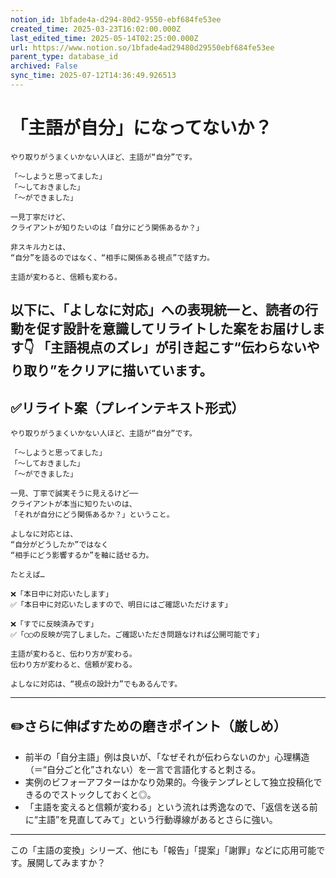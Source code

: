 ```yaml
---
notion_id: 1bfade4a-d294-80d2-9550-ebf684fe53ee
created_time: 2025-03-23T16:02:00.000Z
last_edited_time: 2025-05-14T02:25:00.000Z
url: https://www.notion.so/1bfade4ad29480d29550ebf684fe53ee
parent_type: database_id
archived: False
sync_time: 2025-07-12T14:36:49.926513
---
```


# 「主語が自分」になってないか？

```plain text
やり取りがうまくいかない人ほど、主語が“自分”です。

「〜しようと思ってました」
「〜しておきました」
「〜ができました」

一見丁寧だけど、
クライアントが知りたいのは「自分にどう関係あるか？」

非スキル力とは、
“自分”を語るのではなく、“相手に関係ある視点”で話す力。

主語が変わると、信頼も変わる。
```
以下に、「よしなに対応」への表現統一と、読者の行動を促す設計を意識してリライトした案をお届けします👇
「主語視点のズレ」が引き起こす“伝わらないやり取り”をクリアに描いています。
---
## ✅リライト案（プレインテキスト形式）
```plain text
やり取りがうまくいかない人ほど、主語が“自分”です。

「〜しようと思ってました」
「〜しておきました」
「〜ができました」

一見、丁寧で誠実そうに見えるけど──
クライアントが本当に知りたいのは、
「それが自分にどう関係あるか？」ということ。

よしなに対応とは、
“自分がどうしたか”ではなく
“相手にどう影響するか”を軸に話せる力。

たとえば…

❌「本日中に対応いたします」
✅「本日中に対応いたしますので、明日にはご確認いただけます」

❌「すでに反映済みです」
✅「◯◯の反映が完了しました。ご確認いただき問題なければ公開可能です」

主語が変わると、伝わり方が変わる。
伝わり方が変わると、信頼が変わる。

よしなに対応は、“視点の設計力”でもあるんです。

```
---
## ✏️さらに伸ばすための磨きポイント（厳しめ）
- 前半の「自分主語」例は良いが、「なぜそれが伝わらないのか」心理構造（＝“自分ごと化”されない）を一言で言語化すると刺さる。
- 実例のビフォーアフターはかなり効果的。今後テンプレとして独立投稿化できるのでストックしておくと◎。
- 「主語を変えると信頼が変わる」という流れは秀逸なので、「返信を送る前に“主語”を見直してみて」という行動導線があるとさらに強い。
---
この「主語の変換」シリーズ、他にも「報告」「提案」「謝罪」などに応用可能です。展開してみますか？